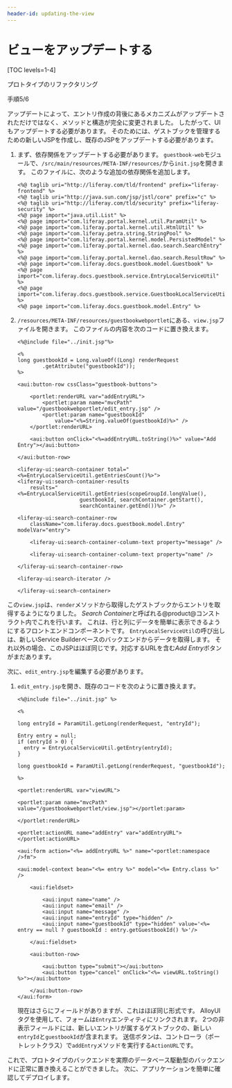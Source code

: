 ```yaml
---
header-id: updating-the-view
---
```


# ビューをアップデートする

[TOC levels=1-4]

<div class="learn-path-step row">
    <p id="stepTitle">プロトタイプのリファクタリング</p><p>手順5/6</p>
</div>

アップデートによって、エントリ作成の背後にあるメカニズムがアップデートされただけではなく、メソッドと構造が完全に変更されました。 したがって、UIもアップデートする必要があります。 そのためには、ゲストブックを管理するための新しいJSPを作成し、既存のJSPをアップデートする必要があります。

1.  まず、依存関係をアップデートする必要があります。 `guestbook-web`モジュールで、`/src/main/resources/META-INF/resources/`から`init.jsp`を開きます。 このファイルに、次のような追加の依存関係を追加します。

    ``` 
    <%@ taglib uri="http://liferay.com/tld/frontend" prefix="liferay-frontend" %>
    <%@ taglib uri="http://java.sun.com/jsp/jstl/core" prefix="c" %>
    <%@ taglib uri="http://liferay.com/tld/security" prefix="liferay-security" %>
    <%@ page import="java.util.List" %>
    <%@ page import="com.liferay.portal.kernel.util.ParamUtil" %>
    <%@ page import="com.liferay.portal.kernel.util.HtmlUtil" %>
    <%@ page import="com.liferay.petra.string.StringPool" %>
    <%@ page import="com.liferay.portal.kernel.model.PersistedModel" %>
    <%@ page import="com.liferay.portal.kernel.dao.search.SearchEntry" %>
    <%@ page import="com.liferay.portal.kernel.dao.search.ResultRow" %>
    <%@ page import="com.liferay.docs.guestbook.model.Guestbook" %>
    <%@ page import="com.liferay.docs.guestbook.service.EntryLocalServiceUtil" %>
    <%@ page import="com.liferay.docs.guestbook.service.GuestbookLocalServiceUtil" %>
    <%@ page import="com.liferay.docs.guestbook.model.Entry" %> 
    ```

2.  `/resources/META-INF/resources/guestbookwebportlet`にある、`view.jsp`ファイルを開きます。 このファイルの内容を次のコードに置き換えます。
   
        <%@include file="../init.jsp"%>
       
        <%
        long guestbookId = Long.valueOf((Long) renderRequest
                .getAttribute("guestbookId"));
        %>
       
        <aui:button-row cssClass="guestbook-buttons">
       
            <portlet:renderURL var="addEntryURL">
                <portlet:param name="mvcPath" value="/guestbookwebportlet/edit_entry.jsp" />
                <portlet:param name="guestbookId"
                    value="<%=String.valueOf(guestbookId)%>" />
            </portlet:renderURL>
       
            <aui:button onClick="<%=addEntryURL.toString()%>" value="Add Entry"></aui:button>
       
        </aui:button-row>
       
        <liferay-ui:search-container total="<%=EntryLocalServiceUtil.getEntriesCount()%>">
        <liferay-ui:search-container-results
            results="<%=EntryLocalServiceUtil.getEntries(scopeGroupId.longValue(),
                            guestbookId, searchContainer.getStart(),
                            searchContainer.getEnd())%>" />
       
        <liferay-ui:search-container-row
            className="com.liferay.docs.guestbook.model.Entry" modelVar="entry">
       
            <liferay-ui:search-container-column-text property="message" />
       
            <liferay-ui:search-container-column-text property="name" />
       
        </liferay-ui:search-container-row>
       
        <liferay-ui:search-iterator />
       
        </liferay-ui:search-container>

この`view.jsp`は、`render`メソッドから取得したゲストブックからエントリを取得するようになりました。 *Search Container*と呼ばれる@product@コンストラクト内でこれを行います。 これは、行と列にデータを簡単に表示できるようにするフロントエンドコンポーネントです。 `EntryLocalServiceUtil`の呼び出しは、新しいService Builderベースのバックエンドからデータを取得します。 それ以外の場合、このJSPはほぼ同じです。対応するURLを含む*Add Entry*ボタンがまだあります。

次に、`edit_entry.jsp`を編集する必要があります。

1.  `edit_entry.jsp`を開き、既存のコードを次のように置き換えます。
   
        <%@include file="../init.jsp" %>
       
        <% 
       
        long entryId = ParamUtil.getLong(renderRequest, "entryId");
       
        Entry entry = null;
        if (entryId > 0) {
          entry = EntryLocalServiceUtil.getEntry(entryId);
        }
       
        long guestbookId = ParamUtil.getLong(renderRequest, "guestbookId");
       
        %>
       
        <portlet:renderURL var="viewURL">
       
        <portlet:param name="mvcPath" value="/guestbookwebportlet/view.jsp"></portlet:param>
       
        </portlet:renderURL>
       
        <portlet:actionURL name="addEntry" var="addEntryURL"></portlet:actionURL>
       
        <aui:form action="<%= addEntryURL %>" name="<portlet:namespace />fm">
       
        <aui:model-context bean="<%= entry %>" model="<%= Entry.class %>" />
       
            <aui:fieldset>
       
                <aui:input name="name" />
                <aui:input name="email" />
                <aui:input name="message" />
                <aui:input name="entryId" type="hidden" />
                <aui:input name="guestbookId" type="hidden" value='<%= entry == null ? guestbookId : entry.getGuestbookId() %>'/>
       
            </aui:fieldset>
       
            <aui:button-row>
       
                <aui:button type="submit"></aui:button>
                <aui:button type="cancel" onClick="<%= viewURL.toString() %>"></aui:button>
       
            </aui:button-row>
        </aui:form>

    現在はさらにフィールドがありますが、これはほぼ同じ形式です。 AlloyUIタグを使用して、フォームは`Entry`エンティティにリンクされます。 2つの非表示フィールドには、新しいエントリが属するゲストブックの、新しい`entryId`と`guestbookId`が含まれます。 送信ボタンは、コントローラ（ポートレットクラス）で`addEntry`メソッドを実行する`ActionURL`です。

これで、プロトタイプのバックエンドを実際のデータベース駆動型のバックエンドに正常に置き換えることができました。 次に、アプリケーションを簡単に確認してデプロイします。
